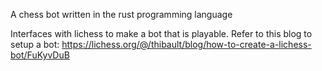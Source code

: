 
A chess bot written in the rust programming language

Interfaces with lichess to make a bot that is playable. 
Refer to this blog to setup a bot:
https://lichess.org/@/thibault/blog/how-to-create-a-lichess-bot/FuKyvDuB

